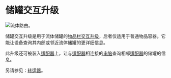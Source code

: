 # 储罐交互升级

![流体路由。](oredict:oc:tankControllerUpgrade)

储罐交互升级是用于流体储罐的[物品栏交互升级](inventoryControllerUpgrade.md)，后者仅适用于普通物品容器。它能让设备查询其内部或邻近流体储罐的更详细信息。

此升级还可被装入[适配器](../block/adapter.md)上，让与[适配器](../block/adapter.md)相连接的[电脑](../general/computer.md)查询相邻[适配器](../block/adapter.md)的储罐的信息。

另请参见：[转运器](../block/transposer.md)。
